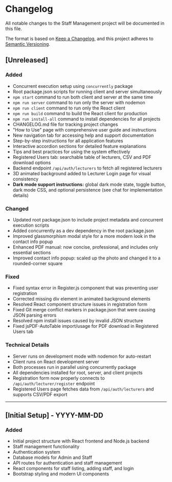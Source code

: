 # Changelog

All notable changes to the Staff Management project will be documented in this file.

The format is based on [Keep a Changelog](https://keepachangelog.com/en/1.0.0/),
and this project adheres to [Semantic Versioning](https://semver.org/spec/v2.0.0.html).

## [Unreleased]

### Added
- Concurrent execution setup using `concurrently` package
- Root package.json scripts for running client and server simultaneously
- `npm start` command to run both client and server at the same time
- `npm run server` command to run only the server with nodemon
- `npm run client` command to run only the React client
- `npm run build` command to build the React client for production
- `npm run install-all` command to install dependencies for all projects
- CHANGELOG.md file for tracking project changes
- "How to Use" page with comprehensive user guide and instructions
- New navigation tab for accessing help and support documentation
- Step-by-step instructions for all application features
- Interactive accordion sections for detailed feature explanations
- Tips and best practices for using the system effectively
- Registered Users tab: searchable table of lecturers, CSV and PDF download options
- Backend endpoint `/api/auth/lecturers` to fetch all registered lecturers
- 3D animated background added to Lecturer Login page for visual consistency
- **Dark mode support instructions:** global dark mode state, toggle button, dark mode CSS, and optional persistence (see chat for implementation details)

### Changed
- Updated root package.json to include project metadata and concurrent execution scripts
- Added concurrently as a dev dependency in the root package.json
- Improved glassmorphism modal style for a more modern look in the contact info popup
- Enhanced PDF manual: now concise, professional, and includes only essential sections
- Improved contact info popup: scaled up the photo and changed it to a rounded-corner square

### Fixed
- Fixed syntax error in Register.js component that was preventing user registration
- Corrected missing div element in animated background elements
- Resolved React component structure issues in registration form
- Fixed Git merge conflict markers in package.json that were causing JSON parsing errors
- Resolved npm install issues caused by invalid JSON structure
- Fixed jsPDF-AutoTable import/usage for PDF download in Registered Users tab

### Technical Details
- Server runs on development mode with nodemon for auto-restart
- Client runs on React development server
- Both processes run in parallel using concurrently package
- All dependencies installed for root, server, and client projects
- Registration form now properly connects to `/api/auth/lecturer/register` endpoint
- Registered Users page fetches data from `/api/auth/lecturers` and supports CSV/PDF export

---

## [Initial Setup] - YYYY-MM-DD
### Added
- Initial project structure with React frontend and Node.js backend
- Staff management functionality
- Authentication system
- Database models for Admin and Staff
- API routes for authentication and staff management
- React components for staff listing, adding staff, and login
- Bootstrap styling and modern UI components
